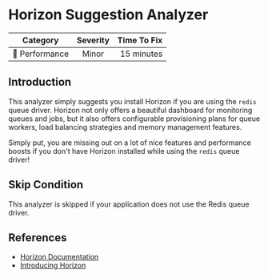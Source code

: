 # Horizon Suggestion Analyzer

| Category       | Severity   | Time To Fix  |
| -------------  |:----------:| ------------:|
| :rocket: Performance | Minor | 15 minutes  |

## Introduction

This analyzer simply suggests you install Horizon if you are using the `redis` queue driver. Horizon not only offers a beautiful dashboard for monitoring queues and jobs, but it also offers configurable provisioning plans for queue workers, load balancing strategies and memory management features.

Simply put, you are missing out on a lot of nice features and performance boosts if you don't have Horizon installed while using the `redis` queue driver! 

## Skip Condition

This analyzer is skipped if your application does not use the Redis queue driver.

## References

- [Horizon Documentation](https://laravel.com/docs/horizon)
- [Introducing Horizon](https://medium.com/@taylorotwell/introducing-laravel-horizon-4585f66e3e)